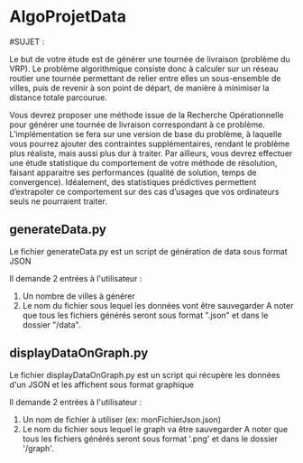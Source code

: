 # AlgoProjetData

#SUJET :

Le but de votre étude est de générer une tournée de livraison (problème du VRP). Le problème algorithmique consiste donc à calculer sur un réseau routier une tournée permettant de relier entre elles un sous-ensemble de villes, puis de revenir à son point de départ, de manière à minimiser la distance totale parcourue.

Vous devrez proposer une méthode issue de la Recherche Opérationnelle pour générer une tournée de livraison correspondant à ce problème. L’implémentation se fera sur une version de base du problème, à laquelle vous pourrez ajouter des contraintes supplémentaires, rendant le problème plus réaliste, mais aussi plus dur à traiter.
Par ailleurs, vous devrez effectuer une étude statistique du comportement de votre méthode de résolution, faisant apparaitre ses performances (qualité de solution, temps de convergence). Idéalement, des statistiques prédictives permettent d’extrapoler ce comportement sur des cas d’usages que vos ordinateurs seuls ne pourraient traiter.

## generateData.py

Le fichier generateData.py est un script de génération de data sous format JSON

Il demande 2 entrées à l'utilisateur :

1.  Un nombre de villes à générer
2.  Le nom du fichier sous lequel les données vont être sauvegarder
    A noter que tous les fichiers générés seront sous format ".json" et dans le dossier "/data".

## displayDataOnGraph.py

Le fichier displayDataOnGraph.py est un script qui récupère les données d'un JSON et les affichent sous format graphique

Il demande 2 entrées à l'utilisateur :

1.  Un nom de fichier à utiliser (ex: monFichierJson.json)
2.  Le nom du fichier sous lequel le graph va être sauvegarder
    A noter que tous les fichiers générés seront sous format '.png' et dans le dossier '/graph'.
